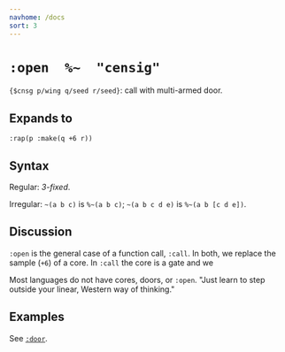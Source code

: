 ```yaml
---
navhome: /docs
sort: 3
---
```


# `:open  %~  "censig"`

`{$cnsg p/wing q/seed r/seed}`: call with multi-armed door.

## Expands to

```
:rap(p :make(q +6 r))
```

## Syntax

Regular: *3-fixed*.

Irregular: `~(a b c)` is `%~(a b c)`; `~(a b c d e)` is `%~(a b
[c d e])`.

## Discussion

`:open` is the general case of a function call, `:call`.  In
both, we replace the sample (`+6`) of a core.  In `:call` the
core is a gate and we 

Most languages do not have cores, doors, or `:open`.  "Just
learn to step outside your linear, Western way of thinking."

## Examples

See [`:door`](../bar-core/cab-door).

